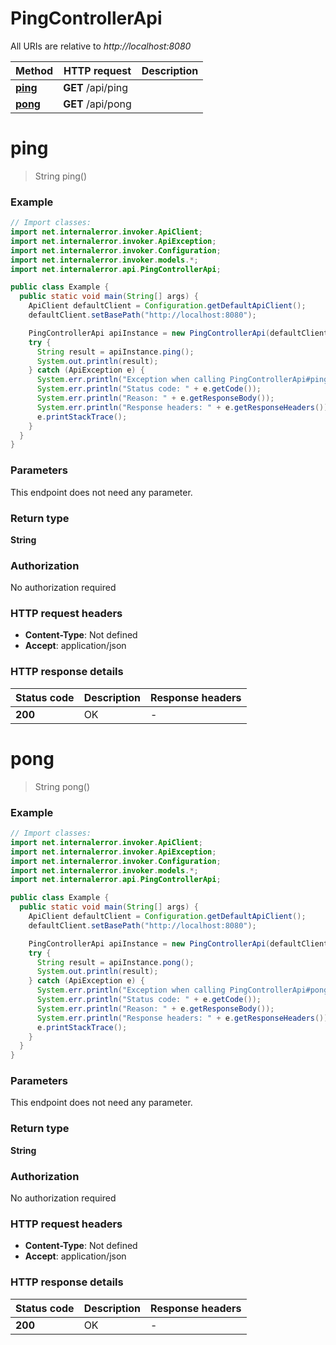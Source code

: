 # PingControllerApi

All URIs are relative to *http://localhost:8080*

| Method | HTTP request | Description |
|------------- | ------------- | -------------|
| [**ping**](PingControllerApi.md#ping) | **GET** /api/ping |  |
| [**pong**](PingControllerApi.md#pong) | **GET** /api/pong |  |


<a id="ping"></a>
# **ping**
> String ping()



### Example
```java
// Import classes:
import net.internalerror.invoker.ApiClient;
import net.internalerror.invoker.ApiException;
import net.internalerror.invoker.Configuration;
import net.internalerror.invoker.models.*;
import net.internalerror.api.PingControllerApi;

public class Example {
  public static void main(String[] args) {
    ApiClient defaultClient = Configuration.getDefaultApiClient();
    defaultClient.setBasePath("http://localhost:8080");

    PingControllerApi apiInstance = new PingControllerApi(defaultClient);
    try {
      String result = apiInstance.ping();
      System.out.println(result);
    } catch (ApiException e) {
      System.err.println("Exception when calling PingControllerApi#ping");
      System.err.println("Status code: " + e.getCode());
      System.err.println("Reason: " + e.getResponseBody());
      System.err.println("Response headers: " + e.getResponseHeaders());
      e.printStackTrace();
    }
  }
}
```

### Parameters
This endpoint does not need any parameter.

### Return type

**String**

### Authorization

No authorization required

### HTTP request headers

 - **Content-Type**: Not defined
 - **Accept**: application/json

### HTTP response details
| Status code | Description | Response headers |
|-------------|-------------|------------------|
| **200** | OK |  -  |

<a id="pong"></a>
# **pong**
> String pong()



### Example
```java
// Import classes:
import net.internalerror.invoker.ApiClient;
import net.internalerror.invoker.ApiException;
import net.internalerror.invoker.Configuration;
import net.internalerror.invoker.models.*;
import net.internalerror.api.PingControllerApi;

public class Example {
  public static void main(String[] args) {
    ApiClient defaultClient = Configuration.getDefaultApiClient();
    defaultClient.setBasePath("http://localhost:8080");

    PingControllerApi apiInstance = new PingControllerApi(defaultClient);
    try {
      String result = apiInstance.pong();
      System.out.println(result);
    } catch (ApiException e) {
      System.err.println("Exception when calling PingControllerApi#pong");
      System.err.println("Status code: " + e.getCode());
      System.err.println("Reason: " + e.getResponseBody());
      System.err.println("Response headers: " + e.getResponseHeaders());
      e.printStackTrace();
    }
  }
}
```

### Parameters
This endpoint does not need any parameter.

### Return type

**String**

### Authorization

No authorization required

### HTTP request headers

 - **Content-Type**: Not defined
 - **Accept**: application/json

### HTTP response details
| Status code | Description | Response headers |
|-------------|-------------|------------------|
| **200** | OK |  -  |

